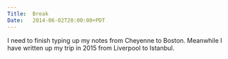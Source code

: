 ```yaml
---
Title:	Break
Date:	2014-06-02T20:00:00+PDT
---
```


I need to finish typing up my notes from Cheyenne to Boston. Meanwhile I have written up my trip in 2015 from Liverpool to Istanbul.